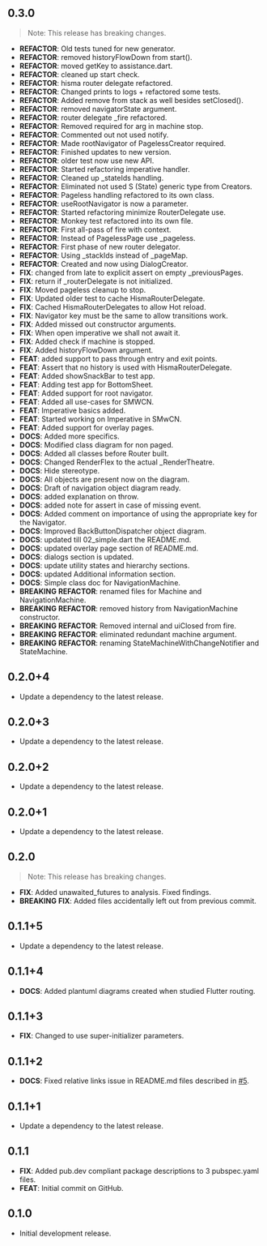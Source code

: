 ## 0.3.0

> Note: This release has breaking changes.

 - **REFACTOR**: Old tests tuned for new generator.
 - **REFACTOR**: removed historyFlowDown from start().
 - **REFACTOR**: moved getKey to assistance.dart.
 - **REFACTOR**: cleaned up start check.
 - **REFACTOR**: hisma router delegate refactored.
 - **REFACTOR**: Changed prints to logs + refactored some tests.
 - **REFACTOR**: Added remove from stack as well besides setClosed().
 - **REFACTOR**: removed navigatorState argument.
 - **REFACTOR**: router delegate _fire refactored.
 - **REFACTOR**: Removed required for arg in machine stop.
 - **REFACTOR**: Commented out not used notify.
 - **REFACTOR**: Made rootNavigator of PagelessCreator required.
 - **REFACTOR**: Finished updates to new version.
 - **REFACTOR**: older test now use new API.
 - **REFACTOR**: Started refactoring imperative handler.
 - **REFACTOR**: Cleaned up _stateIds handling.
 - **REFACTOR**: Eliminated not used S (State) generic type from Creators.
 - **REFACTOR**: Pageless handling refactored to its own class.
 - **REFACTOR**: useRootNavigator is now a parameter.
 - **REFACTOR**: Started refactoring minimize RouterDelegate use.
 - **REFACTOR**: Monkey test refactored into its own file.
 - **REFACTOR**: First all-pass of fire with context.
 - **REFACTOR**: Instead of PagelessPage use _pageless.
 - **REFACTOR**: First phase of new router delegator.
 - **REFACTOR**: Using _stackIds instead of _pageMap.
 - **REFACTOR**: Created and now using DialogCreator.
 - **FIX**: changed from late to explicit assert on empty _previousPages.
 - **FIX**: return if _routerDelegate is not initialized.
 - **FIX**: Moved pageless cleanup to stop.
 - **FIX**: Updated older test to cache HismaRouterDelegate.
 - **FIX**: Cached HismaRouterDelegates to allow Hot reload.
 - **FIX**: Navigator key must be the same to allow transitions work.
 - **FIX**: Added missed out constructor arguments.
 - **FIX**: When open imperative we shall not await it.
 - **FIX**: Added check if machine is stopped.
 - **FIX**: Added historyFlowDown argument.
 - **FEAT**: added support to pass through entry and exit points.
 - **FEAT**: Assert that no history is used with HismaRouterDelegate.
 - **FEAT**: Added showSnackBar to test app.
 - **FEAT**: Adding test app for BottomSheet.
 - **FEAT**: Added support for root navigator.
 - **FEAT**: Added all use-cases for SMWCN.
 - **FEAT**: Imperative basics added.
 - **FEAT**: Started working on Imperative in SMwCN.
 - **FEAT**: Added support for overlay pages.
 - **DOCS**: Added more specifics.
 - **DOCS**: Modified class diagram for non paged.
 - **DOCS**: Added all classes before Router built.
 - **DOCS**: Changed RenderFlex to the actual _RenderTheatre.
 - **DOCS**: Hide stereotype.
 - **DOCS**: All objects are present now on the diagram.
 - **DOCS**: Draft of navigation object diagram ready.
 - **DOCS**: added explanation on throw.
 - **DOCS**: added note for assert in case of missing event.
 - **DOCS**: Added comment on importance of using the appropriate key for the Navigator.
 - **DOCS**: Improved BackButtonDispatcher object diagram.
 - **DOCS**: updated till 02_simple.dart the README.md.
 - **DOCS**: updated overlay page section of README.md.
 - **DOCS**: dialogs section is updated.
 - **DOCS**: update utility states and hierarchy sections.
 - **DOCS**: updated Additional information section.
 - **DOCS**: Simple class doc for NavigationMachine.
 - **BREAKING** **REFACTOR**: renamed files for Machine and NavigationMachine.
 - **BREAKING** **REFACTOR**: removed history from NavigationMachine constructor.
 - **BREAKING** **REFACTOR**: Removed internal and uiClosed from fire.
 - **BREAKING** **REFACTOR**: eliminated redundant machine argument.
 - **BREAKING** **REFACTOR**: renaming StateMachineWithChangeNotifier and StateMachine.

## 0.2.0+4

 - Update a dependency to the latest release.

## 0.2.0+3

 - Update a dependency to the latest release.

## 0.2.0+2

 - Update a dependency to the latest release.

## 0.2.0+1

 - Update a dependency to the latest release.

## 0.2.0

> Note: This release has breaking changes.

 - **FIX**: Added unawaited_futures to analysis. Fixed findings.
 - **BREAKING** **FIX**: Added files accidentally left out from previous commit.

## 0.1.1+5

 - Update a dependency to the latest release.

## 0.1.1+4

 - **DOCS**: Added plantuml diagrams created when studied Flutter routing.

## 0.1.1+3

 - **FIX**: Changed to use super-initializer parameters.

## 0.1.1+2

 - **DOCS**: Fixed relative links issue in README.md files described in [#5](https://github.com/tamas-p/hisma/issues/5).

## 0.1.1+1

 - Update a dependency to the latest release.

## 0.1.1

 - **FIX**: Added pub.dev compliant package descriptions to 3 pubspec.yaml files.
 - **FEAT**: Initial commit on GitHub.

## 0.1.0

- Initial development release.

